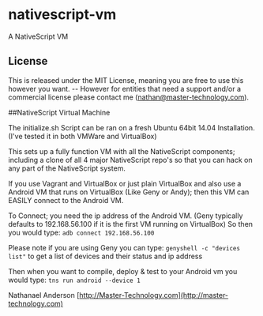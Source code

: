# nativescript-vm

A NativeScript VM

## License

This is released under the MIT License, meaning you are free to use this however you want. -- However for entities that need a support and/or a commercial license please contact me (nathan@master-technology.com).

##NativeScript Virtual Machine  

The initialize.sh Script can be ran on a fresh Ubuntu 64bit 14.04 Installation.  (I've tested it in both VMWare and VirtualBox)   

This sets up a fully function VM with all the NativeScript components; including a clone of all 4 major NativeScript repo's so that you can hack on any part of the NativeScript system.

If you use Vagrant and VirtualBox or just plain VirtualBox and also use a Android VM that runs on VirtualBox (Like Geny or Andy); then this VM can EASILY connect to the Android VM. 

To Connect; you need the ip address of the Android VM. (Geny typically defaults to 192.168.56.100 if it is the first VM running on VirtualBox) So then you would type:
```adb connect 192.168.56.100``` 

Please note if you are using Geny you can type:
```genyshell -c "devices list"``` 
to get a list of devices and their status and ip address

Then when you want to compile, deploy & test to your Android vm you would type:
```tns run android --device 1```

  
Nathanael Anderson
[http://Master-Technology.com](http://master-technology.com)